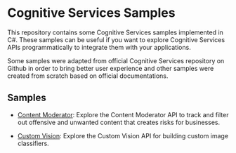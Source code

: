 # Cognitive Services Samples

This repository contains some Cognitive Services samples implemented in C#.
These samples can be useful if you want to explore Cognitive Services APIs programmatically to integrate them with your applications.

Some samples were adapted from official Cognitive Services repository on Github in order to bring better user experience and other samples were created from scratch based on official documentations.

## Samples

- [Content Moderator](https://github.com/fernandoBRS/CognitiveServices-Samples/tree/master/ContentModerator): Explore the Content Moderator API to track and filter out offensive and unwanted content that creates risks for businesses.

- [Custom Vision](https://github.com/fernandoBRS/CognitiveServices-Samples/tree/master/CustomVision): Explore the Custom Vision API for building custom image classifiers.